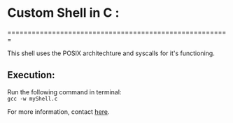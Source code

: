 # Custom Shell in C :
=======================================================

This shell uses the POSIX architechture and syscalls for it's functioning.

## Execution:

Run the following command in terminal:  
``` gcc -w myShell.c ```

For more information, contact [here](http://vivekkaushal.com).
